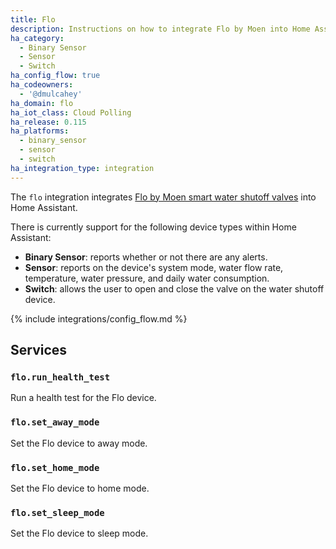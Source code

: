 ```yaml
---
title: Flo
description: Instructions on how to integrate Flo by Moen into Home Assistant.
ha_category:
  - Binary Sensor
  - Sensor
  - Switch
ha_config_flow: true
ha_codeowners:
  - '@dmulcahey'
ha_domain: flo
ha_iot_class: Cloud Polling
ha_release: 0.115
ha_platforms:
  - binary_sensor
  - sensor
  - switch
ha_integration_type: integration
---
```


The `flo` integration integrates
[Flo by Moen smart water shutoff valves](https://meetflo.com/product/smart-water-shutoff) into Home Assistant.

There is currently support for the following device types within Home Assistant:

- **Binary Sensor**: reports whether or not there are any alerts.
- **Sensor**: reports on the device's system mode, water flow rate, temperature, water pressure, and daily water consumption.
- **Switch**: allows the user to open and close the valve on the water shutoff device.

{% include integrations/config_flow.md %}

## Services

### `flo.run_health_test`

Run a health test for the Flo device.

### `flo.set_away_mode`

Set the Flo device to away mode.

### `flo.set_home_mode`

Set the Flo device to home mode.

### `flo.set_sleep_mode`

Set the Flo device to sleep mode.
